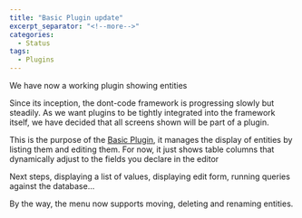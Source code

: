 ```yaml
---
title: "Basic Plugin update"
excerpt_separator: "<!--more-->"
categories:
  - Status
tags:
  - Plugins
---
```


We have now a working plugin showing entities
<!--more-->

Since its inception, the dont-code framework is progressing slowly but steadily.
As we want plugins to be tightly integrated into the framework itself, we have decided that all screens shown will be part of a plugin.

This is the purpose of the [Basic Plugin](https://github.com/dont-code/plugins/tree/master/libs/basic), it manages the display of entities by listing them and editing them.
For now, it just shows table columns that dynamically adjust to the fields you declare in the editor 

Next steps, displaying a list of values, displaying edit form, running queries against the database...

By the way, the menu now supports moving, deleting and renaming entities.
